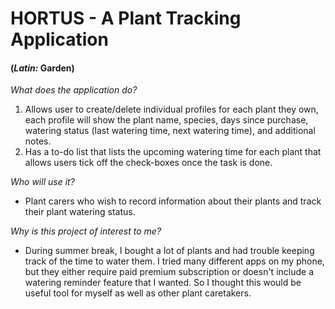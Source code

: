 # HORTUS - A Plant Tracking Application
#### (*Latin:* Garden)


*What does the application do?*
1) Allows user to create/delete individual profiles for each plant they own, 
each profile will show the plant name, species, days since purchase, watering status
   (last watering time, next watering time), and additional notes.
2) Has a to-do list that lists the upcoming watering time for each plant that allows 
users tick off the check-boxes once the task is done.


*Who will use it?*

 - Plant carers who wish to record information about their plants and 
track their plant watering status.


*Why is this project of interest to me?*

- During summer break, I bought a lot of plants and had trouble keeping track of the time to water them. 
I tried many different apps on my phone, but they either require paid premium subscription
or doesn't include a watering reminder feature that I wanted. So I thought this would be useful tool for 
myself as well as other plant caretakers.

